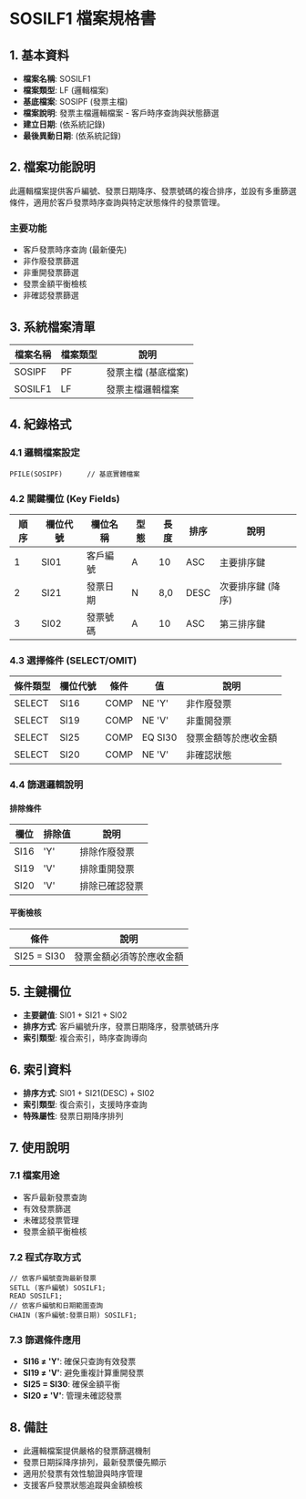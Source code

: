 # SOSILF1 檔案規格書

## 1. 基本資料
- **檔案名稱**: SOSILF1
- **檔案類型**: LF (邏輯檔案)
- **基底檔案**: SOSIPF (發票主檔)
- **檔案說明**: 發票主檔邏輯檔案 - 客戶時序查詢與狀態篩選
- **建立日期**: (依系統記錄)
- **最後異動日期**: (依系統記錄)

## 2. 檔案功能說明
此邏輯檔案提供客戶編號、發票日期降序、發票號碼的複合排序，並設有多重篩選條件，適用於客戶發票時序查詢與特定狀態條件的發票管理。

### 主要功能
- 客戶發票時序查詢 (最新優先)
- 非作廢發票篩選
- 非重開發票篩選
- 發票金額平衡檢核
- 非確認發票篩選

## 3. 系統檔案清單
| 檔案名稱 | 檔案類型 | 說明 |
|----------|----------|------|
| SOSIPF | PF | 發票主檔 (基底檔案) |
| SOSILF1 | LF | 發票主檔邏輯檔案 |

## 4. 紀錄格式

### 4.1 邏輯檔案設定
```
PFILE(SOSIPF)      // 基底實體檔案
```

### 4.2 關鍵欄位 (Key Fields)
| 順序 | 欄位代號 | 欄位名稱 | 型態 | 長度 | 排序 | 說明 |
|------|----------|----------|------|------|------|------|
| 1 | SI01 | 客戶編號 | A | 10 | ASC | 主要排序鍵 |
| 2 | SI21 | 發票日期 | N | 8,0 | DESC | 次要排序鍵 (降序) |
| 3 | SI02 | 發票號碼 | A | 10 | ASC | 第三排序鍵 |

### 4.3 選擇條件 (SELECT/OMIT)
| 條件類型 | 欄位代號 | 條件 | 值 | 說明 |
|----------|----------|------|----|----|
| SELECT | SI16 | COMP | NE 'Y' | 非作廢發票 |
| SELECT | SI19 | COMP | NE 'V' | 非重開發票 |
| SELECT | SI25 | COMP | EQ SI30 | 發票金額等於應收金額 |
| SELECT | SI20 | COMP | NE 'V' | 非確認狀態 |

### 4.4 篩選邏輯說明
#### 排除條件
| 欄位 | 排除值 | 說明 |
|------|--------|------|
| SI16 | 'Y' | 排除作廢發票 |
| SI19 | 'V' | 排除重開發票 |
| SI20 | 'V' | 排除已確認發票 |

#### 平衡檢核
| 條件 | 說明 |
|------|------|
| SI25 = SI30 | 發票金額必須等於應收金額 |

## 5. 主鍵欄位
- **主要鍵值**: SI01 + SI21 + SI02
- **排序方式**: 客戶編號升序，發票日期降序，發票號碼升序
- **索引類型**: 複合索引，時序查詢導向

## 6. 索引資料
- **排序方式**: SI01 + SI21(DESC) + SI02
- **索引類型**: 復合索引，支援時序查詢
- **特殊屬性**: 發票日期降序排列

## 7. 使用說明

### 7.1 檔案用途
- 客戶最新發票查詢
- 有效發票篩選
- 未確認發票管理
- 發票金額平衡檢核

### 7.2 程式存取方式
```rpg
// 依客戶編號查詢最新發票
SETLL (客戶編號) SOSILF1;
READ SOSILF1;
// 依客戶編號和日期範圍查詢
CHAIN (客戶編號:發票日期) SOSILF1;
```

### 7.3 篩選條件應用
- **SI16 ≠ 'Y'**: 確保只查詢有效發票
- **SI19 ≠ 'V'**: 避免重複計算重開發票
- **SI25 = SI30**: 確保金額平衡
- **SI20 ≠ 'V'**: 管理未確認發票

## 8. 備註
- 此邏輯檔案提供嚴格的發票篩選機制
- 發票日期採降序排列，最新發票優先顯示
- 適用於發票有效性驗證與時序管理
- 支援客戶發票狀態追蹤與金額檢核 